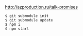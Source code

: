 http://azproduction.ru/talk-promises

```
$ git submodule init
$ git submodule update
$ npm i
$ npm start
```
